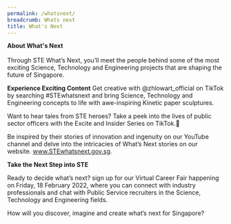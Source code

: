 ```yaml
---
permalink: /whatsnext/
breadcrumb: Whats next
title: What's Next
---
```

<b>About What's Next</b>
<br>
<br>
Through STE What’s Next, you’ll meet the people behind some of the most exciting Science, Technology and Engineering projects that are shaping the future of Singapore.

**Experience Exciting Content**
Get creative with @zhlowart_official on TikTok by searching #STEwhatsnext and bring Science, Technology and Engineering concepts to life with awe-inspiring Kinetic paper sculptures.

Want to hear tales from STE heroes? Take a peek into the lives of public sector officers with the Excite and Insider Series on TikTok.

Be inspired by their stories of innovation and ingenuity on our YouTube channel and delve into the intricacies of What’s Next stories on our website. www.STEwhatsnext.gov.sg.

**Take the Next Step into STE**

Ready to decide what’s next? sign up for our Virtual Career Fair happening on Friday, 18 February 2022, where you can connect with industry professionals and chat with Public Service recruiters in the Science, Technology and Engineering fields.

How will you discover, imagine and create what’s next for Singapore?